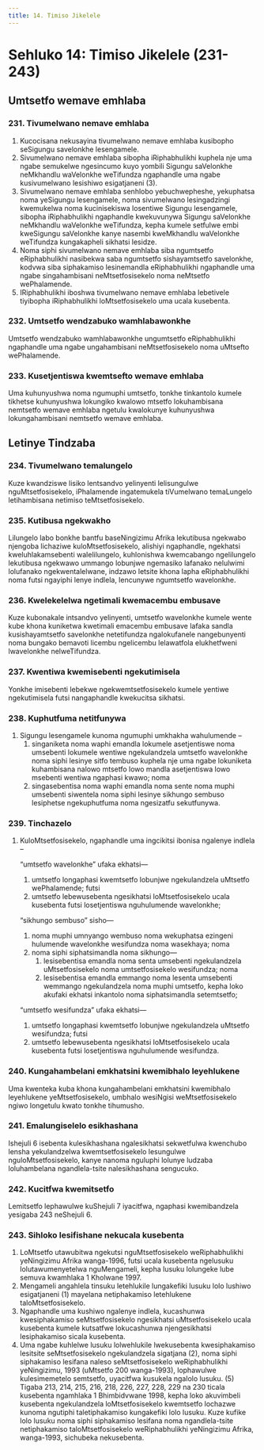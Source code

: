 ```yaml
---
title: 14. Timiso Jikelele
---
```


# Sehluko 14: Timiso Jikelele (231-243)

## Umtsetfo wemave emhlaba

### 231. Tivumelwano nemave emhlaba

1.	Kucocisana nekusayina tivumelwano nemave emhlaba kusibopho seSigungu savelonkhe lesengamele.
2.	Sivumelwano nemave emhlaba sibopha iRiphabhulikhi kuphela nje uma ngabe semukelwe ngesincumo kuyo yombili Sigungu saVelonkhe neMkhandlu waVelonkhe weTifundza ngaphandle uma ngabe kusivumelwano lesishiwo esigatjaneni (3).
3.	Sivumelwano nemave emhlaba senhlobo yebuchwepheshe, yekuphatsa noma yeSigungu lesengamele, noma sivumelwano lesingadzingi kwemukelwa noma kucinisekiswa losentiwe Sigungu lesengamele, sibopha iRiphabhulikhi ngaphandle kwekuvunywa Sigungu saVelonkhe neMkhandlu waVelonkhe weTifundza, kepha kumele setfulwe embi kweSigungu saVelonkhe kanye nasembi kweMkhandlu waVelonkhe weTifundza kungakapheli sikhatsi lesidze.
4.	Noma siphi sivumelwano nemave emhlaba siba ngumtsetfo eRiphabhulikhi nasibekwa saba ngumtsetfo sishayamtsetfo savelonkhe, kodvwa siba siphakamiso lesinemandla eRiphabhulikhi ngaphandle uma ngabe singahambisani neMtsetfosisekelo noma neMtsetfo wePhalamende.
5.	IRiphabhulikhi iboshwa tivumelwano nemave emhlaba lebetivele tiyibopha iRiphabhulikhi loMtsetfosisekelo uma ucala kusebenta.

### 232. Umtsetfo wendzabuko wamhlabawonkhe

Umtsetfo wendzabuko wamhlabawonkhe ungumtsetfo eRiphabhulikhi ngaphandle uma ngabe ungahambisani neMtsetfosisekelo noma uMtsefto wePhalamende.

### 233. Kusetjentiswa kwemtsefto wemave emhlaba

Uma kuhunyushwa noma ngumuphi umtsetfo, tonkhe tinkantolo kumele tikhetse kuhunyushwa lokungiko kwalowo mtsetfo lokuhambisana nemtsetfo wemave emhlaba ngetulu kwalokunye kuhunyushwa lokungahambisani nemtsetfo wemave emhlaba.

## Letinye Tindzaba

### 234. Tivumelwano temalungelo

Kuze kwandziswe lisiko lentsandvo yelinyenti lelisungulwe nguMtsetfosisekelo, iPhalamende ingatemukela tiVumelwano temaLungelo letihambisana netimiso teMtsetfosisekelo.

### 235. Kutibusa ngekwakho

Lilungelo labo bonkhe bantfu baseNingizimu Afrika lekutibusa ngekwabo njengoba lichaziwe kuloMtsetfosisekelo, alishiyi ngaphandle, ngekhatsi kweluhlakamsebenti walelilungelo, kuhlonishwa kwemcabango ngelilungelo lekutibusa ngekwawo ummango lobunjwe ngemasiko lafanako nelulwimi lolufanako ngekwentalelwane, indzawo letsite khona lapha eRiphabhulikhi noma futsi ngayiphi lenye indlela, lencunywe ngumtsetfo wavelonkhe.

### 236. Kwelekelelwa ngetimali kwemacembu embusave

Kuze kubonakale intsandvo yelinyenti, umtsetfo wavelonkhe kumele wente kube khona kuniketwa kwetimali emacembu embusave lafaka sandla kusishayamtsetfo savelonkhe netetifundza ngalokufanele nangebunyenti noma bungako bemavoti licembu ngelicembu lelawatfola elukhetfweni lwavelonkhe nelweTifundza.

### 237. Kwentiwa kwemisebenti ngekutimisela

Yonkhe imisebenti lebekwe ngekwemtsetfosisekelo kumele yentiwe ngekutimisela futsi nangaphandle kwekucitsa sikhatsi.

### 238. Kuphutfuma netitfunywa

1.	Sigungu lesengamele kunoma ngumuphi umkhakha wahulumende –
	1.	singaniketa noma waphi emandla lokumele asetjentiswe noma umsebenti lokumele wentiwe ngekulandzela umtsetfo wavelonkhe noma siphi lesinye sitfo tembuso kuphela nje uma ngabe lokuniketa kuhambisana nalowo mtsetfo lowo mandla asetjentiswa lowo msebenti wentiwa ngaphasi kwawo; noma
	1.	singasebentisa noma waphi emandla noma sente noma muphi umsebenti siwentela noma siphi lesinye sikhungo sembuso lesiphetse ngekuphutfuma noma ngesizatfu sekutfunywa.

### 239. Tinchazelo

1.	KuloMtsetfosisekelo, ngaphandle uma ingcikitsi ibonisa ngalenye indlela – 

	“umtsetfo wavelonkhe” ufaka ekhatsi—

	1.	umtsetfo longaphasi kwemtsetfo lobunjwe ngekulandzela uMtsetfo wePhalamende; futsi
	1.	umtsetfo lebewusebenta ngesikhatsi loMtsetfosisekelo ucala kusebenta futsi losetjentiswa nguhulumende wavelonkhe;

	“sikhungo sembuso” sisho—

	1.	noma muphi umnyango wembuso noma wekuphatsa ezingeni hulumende wavelonkhe wesifundza noma wasekhaya; noma
	1.	noma siphi siphatsimandla noma sikhungo—
		1.	lesisebentisa emandla noma senta umsebenti ngekulandzela uMtsetfosisekelo noma umtsetfosisekelo wesifundza; noma
		1.	lesisebentisa emandla emmango noma lesenta umsebenti wemmango ngekulandzela noma muphi umtsetfo, kepha loko akufaki ekhatsi inkantolo noma siphatsimandla setemtsetfo;

	“umtsetfo wesifundza” ufaka ekhatsi—

	1.	umtsetfo longaphasi kwemtsetfo lobunjwe ngekulandzela uMtsetfo wesifundza; futsi
	1.	umtsetfo lebewusebenta ngesikhatsi loMtsetfosisekelo ucala kusebenta futsi losetjentiswa nguhulumende wesifundza.

### 240. Kungahambelani emkhatsini kwemibhalo leyehlukene

Uma kwenteka kuba khona kungahambelani emkhatsini kwemibhalo leyehlukene yeMtsetfosisekelo, umbhalo wesiNgisi weMtsetfosisekelo ngiwo longetulu kwato tonkhe tihumusho.

### 241. Emalungiselelo esikhashana

Ishejuli 6 isebenta kulesikhashana ngalesikhatsi sekwetfulwa kwenchubo lensha yekulandzelwa kwemtsetfosisekelo lesungulwe nguloMtsetfosisekelo, kanye nanoma nguluphi lolunye ludzaba loluhambelana ngandlela-tsite nalesikhashana sengucuko.

### 242. Kucitfwa kwemitsetfo

Lemitsetfo lephawulwe kuShejuli 7 iyacitfwa, ngaphasi kwemibandzela yesigaba 243 neShejuli 6.

### 243. Sihloko lesifishane nekucala kusebenta

1.	LoMtsetfo utawubitwa ngekutsi nguMtsetfosisekelo weRiphabhulikhi yeNingizimu Afrika wanga-1996, futsi ucala kusebenta ngelusuku lolutawumenyetelwa nguMengameli, kepha lusuku lolungeke lube semuva kwamhlaka 1 Kholwane 1997.
2.	Mengameli angahlela tinsuku letehlukile lungakefiki lusuku lolo lushiwo esigatjaneni (1) mayelana netiphakamiso letehlukene taloMtsetfosisekelo.
3.	Ngaphandle uma kushiwo ngalenye indlela, kucashunwa kwesiphakamiso seMtsetfosisekelo ngesikhatsi uMtsetfosisekelo ucala kusebenta kumele kutsatfwe lokucashunwa njengesikhatsi lesiphakamiso sicala kusebenta.
4.	Uma ngabe kuhlelwe lusuku lolwehlukile lwekusebenta kwesiphakamiso lesitsite seMtsetfosisekelo ngekulandzela sigatjana (2), noma siphi siphakamiso lesifana naleso seMtsetfosisekelo weRiphabhulikhi yeNingizimu, 1993 (uMtsetfo 200 wanga-1993), lophawulwe kulesimemetelo semtsetfo, uyacitfwa kusukela ngalolo lusuku. (5) Tigaba 213, 214, 215, 216, 218, 226, 227, 228, 229 na 230 ticala kusebenta ngamhlaka 1 Bhimbidvwane 1998, kepha loko akuvimbeli kusebenta ngekulandzela loMtsetfosisekelo kwemtsetfo lochazwe kunoma ngutiphi taletiphakamiso kungakefiki lolo lusuku. Kuze kufike lolo lusuku noma siphi siphakamiso lesifana noma ngandlela-tsite netiphakamiso taloMtsetfosisekelo weRiphabhulikhi yeNingizimu Afrika, wanga-1993, sichubeka nekusebenta.